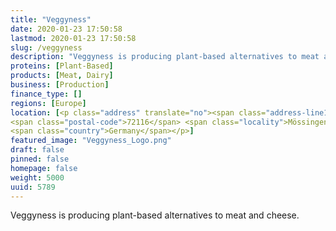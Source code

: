 ```yaml
---
title: "Veggyness"
date: 2020-01-23 17:50:58
lastmod: 2020-01-23 17:50:58
slug: /veggyness
description: "Veggyness is producing plant-based alternatives to meat and cheese."
proteins: [Plant-Based]
products: [Meat, Dairy]
business: [Production]
finance_type: []
regions: [Europe]
location: [<p class="address" translate="no"><span class="address-line1">Dreifürstensteinstraße</span><br>
<span class="postal-code">72116</span> <span class="locality">Mössingen</span><br>
<span class="country">Germany</span></p>]
featured_image: "Veggyness_Logo.png"
draft: false
pinned: false
homepage: false
weight: 5000
uuid: 5789
---
```

<p>Veggyness is producing plant-based alternatives to meat and cheese.</p>
